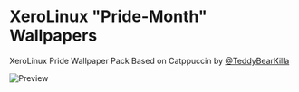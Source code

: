 # XeroLinux "Pride-Month" Wallpapers

XeroLinux Pride Wallpaper Pack Based on Catppuccin by [@TeddyBearKilla](https://github.com/TeddyBearKilla)

![Preview](https://i.imgur.com/UI1p5Rk.png)
